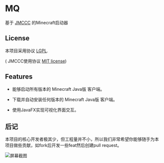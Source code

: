 # MQ
基于 [JMCCC](https://github.com/to2mbn/JMCCC) 的Minecraft启动器

## License

本项目采用协议 [LGPL](LICENSE.txt).

( JMCCC使用协议 [MIT license](https://to2mbn.github.io/jmccc/LICENSE.txt))

## Features

- 能够启动所有版本的 Minecraft Java版 客户端。

- 下载并自动安装任何版本的 Minecraft Java版 客户端。

- 使用JavaFX实现可视化界面交互。

## 后记

本项目的核心开发者极其少，但工程量并不小，所以我们非常希望你能够随手为本项目做些贡献，如fork后开发一些feat然后创建pull request。

![屏幕截图](D:\JavaFile\MQ\MQ\docs\Screenshot.png)